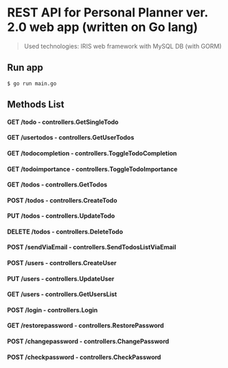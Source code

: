 # REST API for Personal Planner ver. 2.0 web app (written on Go lang)

> Used technologies: IRIS web framework with MySQL DB (with GORM)

## Run app
```
$ go run main.go
```


## Methods List

#### GET /todo - controllers.GetSingleTodo

#### GET /usertodos - controllers.GetUserTodos

#### GET /todocompletion - controllers.ToggleTodoCompletion

#### GET /todoimportance - controllers.ToggleTodoImportance

#### GET /todos - controllers.GetTodos

#### POST /todos - controllers.CreateTodo

#### PUT /todos - controllers.UpdateTodo

#### DELETE /todos - controllers.DeleteTodo

#### POST /sendViaEmail - controllers.SendTodosListViaEmail

#### POST /users - controllers.CreateUser

#### PUT /users - controllers.UpdateUser

#### GET /users - controllers.GetUsersList

#### POST /login - controllers.Login

#### GET /restorepassword - controllers.RestorePassword

#### POST /changepassword - controllers.ChangePassword

#### POST /checkpassword - controllers.CheckPassword

#### 
